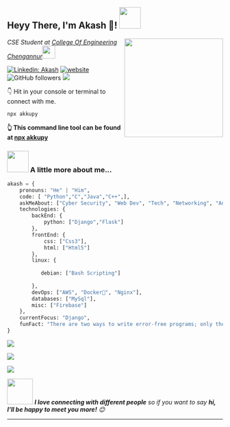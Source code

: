 <h2>Heyy There, I'm Akash 👋! <img src="https://media.giphy.com/media/12oufCB0MyZ1Go/giphy.gif" width="50"></h2>
<img align='right' src="https://media.giphy.com/media/M9gbBd9nbDrOTu1Mqx/giphy.gif" width="230">
<p><em>CSE Student at <a href="https://ceconline.edu/">College Of Engineering Chengannur</a><img src="https://media.giphy.com/media/WUlplcMpOCEmTGBtBW/giphy.gif" width="30"> 
</em></p>

<!--[![Twitter Follow](https://img.shields.io/twitter/follow/akkupy?label=Follow)](https://twitter.com/intent/follow?screen_name=akkupy)-->
[![Linkedin: Akash](https://img.shields.io/badge/-Akash-blue?style=flat-square&logo=Linkedin&logoColor=white&link=https://www.linkedin.com/in/akkupy/)](https://www.linkedin.com/in/akkupy/)
[![website](https://img.shields.io/badge/Website-46a2f1.svg?&style=flat-square&logo=Google-Chrome&logoColor=white&link=https://akkupy.github.io/)](https://akkupy.tech)
![GitHub followers](https://img.shields.io/github/followers/akkupy?label=Follow&style=social)
![](https://komarev.com/ghpvc/?username=akkupy&color=blue)


👇 Hit in your console or terminal to connect with me.

```bash
npx akkupy
```
**👆 This command line tool can be found at [npx akkupy](https://github.com/akkupy/npx_card)**

### <img src="https://media.giphy.com/media/VgCDAzcKvsR6OM0uWg/giphy.gif" width="50"> A little more about me...  

```python
akash = {
    pronouns: "He" | "Him",
    code: [ "Python","C","Java","C++",],
    askMeAbout: ["Cyber Security", "Web Dev", "Tech", "Networking", "Android"],
    technologies: {
        backEnd: {
            python: ["Django","Flask"]
        },
        frontEnd: {
            css: ["Css3"],
            html: ["Html5"]
        },
        linux: {
        
           debian: ["Bash Scripting"]
           
        },
        devOps: ["AWS", "Docker🐳", "Nginx"],
        databases: ["MySql"],
        misc: ["Firebase"]
    },
    currentFocus: "Django",
    funFact: "There are two ways to write error-free programs; only the third one works"
}
```
[![](https://github-readme-streak-stats.herokuapp.com?user=akkupy&theme=dark&date_format=j%20M%5B%20Y%5D&currStreakLabel=CCD0DD&ring=C62A2A&dates=DDDDDD)](https://git.io/streak-stats)

![](https://github-readme-stats.vercel.app/api?username=akkupy&show_icons=true&theme=dark)

<img align="centre" src="https://github-readme-stats.vercel.app/api/top-langs/?username=akkupy&layout=compact&theme=dark&hide_border=true" />

<img src="https://media.giphy.com/media/LnQjpWaON8nhr21vNW/giphy.gif" width="60"> <em><b>I love connecting with different people</b> so if you want to say <b>hi, I'll be happy to meet you more!</b> 😊</em>

---
